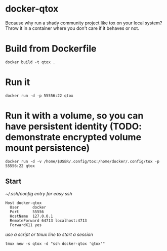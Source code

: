 docker-qtox
==============

Because why run a shady community project like tox on your local system? Throw it in a container where you don't care if it behaves or not.

# Build from Dockerfile #

```
docker build -t qtox .
```

# Run it
```
docker run -d -p 55556:22 qtox
```

# Run it with a volume, so you can have persistent identity (TODO: demonstrate encrypted volume mount persistence)
```
docker run -d -v /home/$USER/.config/tox:/home/docker/.config/tox -p 55556:22 qtox
```

## Start ##

*~/.ssh/config entry for easy ssh*
```
Host docker-qtox
  User      docker
  Port      55556
  HostName  127.0.0.1
  RemoteForward 64713 localhost:4713
  ForwardX11 yes
```
*use a script or tmux line to start a session*
```
tmux new -s qtox -d "ssh docker-qtox 'qtox'"
```
